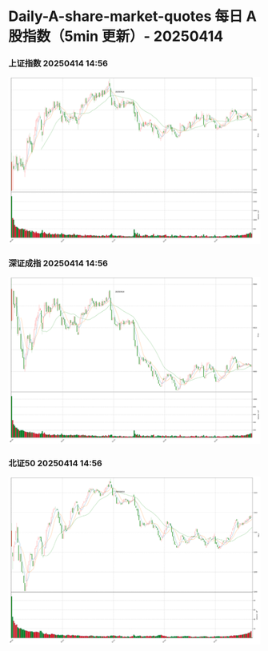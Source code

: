 
# Daily-A-share-market-quotes 每日 A 股指数（5min 更新）- 20250414

### 上证指数 20250414 14:56
![](./fig/2025/4/20250414-sh000001.png)

### 深证成指 20250414 14:56
![](./fig/2025/4/20250414-sz399001.png)

### 北证50 20250414 14:56
![](./fig/2025/4/20250414-bj899050.png)

